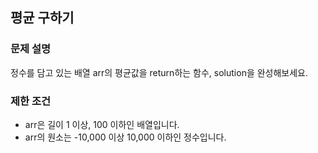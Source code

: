 ## 평균 구하기

### 문제 설명

정수를 담고 있는 배열 arr의 평균값을 return하는 함수, solution을 완성해보세요. <br>

### 제한 조건

- arr은 길이 1 이상, 100 이하인 배열입니다. <br>
- arr의 원소는 -10,000 이상 10,000 이하인 정수입니다. <br>